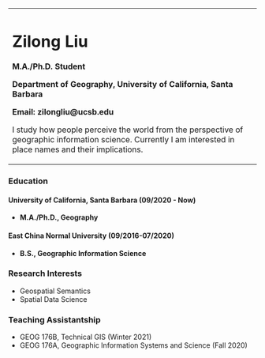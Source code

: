 <table border="0">
  <tr>
    <td width="100%">
      <h1>Zilong Liu</h1>
      <p><b>M.A./Ph.D. Student </b></p>
      <p><b>Department of Geography, University of California, Santa Barbara</b></p>
      <p><b>Email: zilongliu@ucsb.edu</b></p>
      <p>I study how people perceive the world from the perspective of geographic information science. Currently I am interested in place names and their implications.</p>
    </td>
  </tr>
</table>

### Education
#### University of California, Santa Barbara (09/2020 - Now)
- **M.A./Ph.D., Geography**
#### East China Normal University (09/2016-07/2020)
- **B.S., Geographic Information Science**

### Research Interests
- Geospatial Semantics
- Spatial Data Science

### Teaching Assistantship
- GEOG 176B, Technical GIS (Winter 2021)
- GEOG 176A, Geographic Information Systems and Science (Fall 2020)
